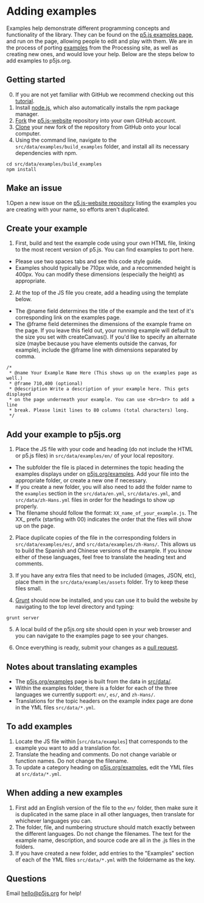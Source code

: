 # Adding examples

Examples help demonstrate different programming concepts and functionality of the library. They can be found on the [p5.js examples page](http://p5js.org/examples/), and run on the page, allowing people to edit and play with them. We are in the process of porting [examples](https://processing.org/examples/) from the Processing site, as well as creating new ones, and would love your help. Below are the steps below to add examples to p5js.org.

## Getting started

  0. If you are not yet familiar with GitHub we recommend checking out this [tutorial](https://guides.github.com/activities/hello-world/).
  1. Install [node.js](https://nodejs.org/en/), which also automatically installs the npm package manager.
  2. [Fork](https://help.github.com/articles/fork-a-repo/) the [p5.js-website](https://github.com/processing/p5.js-website) repository into your own GitHub account.
  3. [Clone](https://help.github.com/articles/cloning-a-repository/) your new fork of the repository from GitHub onto your local computer.
  4. Using the command line, navigate to the `src/data/examples/build_examples` folder, and install all its necessary dependencies with npm.
  ```
  cd src/data/examples/build_examples
  npm install
  ```

## Make an issue

  1.Open a new issue on the [p5.js-website repository](https://github.com/processing/p5.js-website/issues) listing the examples you are creating with your name, so efforts aren't duplicated.

## Create your example

1. First, build and test the example code using your own HTML file, linking to the most recent version of p5.js. You can find examples to port here.
  * Please use two spaces tabs and see this code style guide.
  * Examples should typically be 710px wide, and a recommended height is 400px. You can modify these dimensions (especially the height) as appropriate.

2. At the top of the JS file you create, add a heading using the template below.
  * The @name field determines the title of the example and the text of it's corresponding link on the examples page.
  * The @frame field determines the dimensions of the example frame on the page. If you leave this field out, your running example will default to the size you set with createCanvas(). If you'd like to specify an alternate size (maybe because you have elements outside the canvas, for example), include the @frame line with dimensions separated by comma.

   ```
   /*
    * @name Your Example Name Here (This shows up on the examples page as well.)
    * @frame 710,400 (optional)
    * @description Write a description of your example here. This gets displayed
    * on the page underneath your example. You can use <br><br> to add a line
    * break. Please limit lines to 80 columns (total characters) long.
    */
   ```

## Add your example to p5js.org
1. Place the JS file with your code and heading (do not include the HTML or p5.js files) in `src/data/examples/en/` of your local repository.
  * The subfolder the file is placed in determines the topic heading the examples displays under on [p5js.org/examples](https://p5js.org/examples/). Add your file into the appropriate folder, or create a new one if necessary.
  * If you create a new folder, you will also need to add the folder name to the `examples` section in the `src/data/en.yml`, `src/data/es.yml`, and `src/data/zh-Hans.yml` files in order for the headings to show up properly.
  * The filename should follow the format: `XX_name_of_your_example.js`. The XX_ prefix (starting with 00) indicates the order that the files will show up on the page.

2. Place duplicate copies of the file in the corresponding folders in `src/data/examples/es/`, and `src/data/examples/zh-Hans/`. This allows us to build the Spanish and Chinese versions of the example. If you know either of these languages, feel free to translate the heading text and comments.

3. If you have any extra files that need to be included (images, JSON, etc), place them in the `src/data/examples/assets` folder. Try to keep these files small.

4. [Grunt](https://gruntjs.com/) should now be installed, and you can use it to build the website by navigating to the top level directory and typing:

```
grunt server
```

5. A local build of the p5js.org site should open in your web browser and you can navigate to the examples page to see your changes.

6. Once everything is ready, submit your changes as a [pull request](https://help.github.com/articles/creating-a-pull-request/).

## Notes about translating examples
  * The [p5js.org/examples](https://p5js.org/examples/) page is built from the data in [src/data/](https://github.com/processing/p5.js-website/tree/master/src/data).
  * Within the examples folder, there is a folder for each of the three languages we currently support: `en/`, `es/`, and `zh-Hans/`.
  * Translations for the topic headers on the example index page are done in the YML files `src/data/*.yml`.

## To add examples
1. Locate the JS file within [`src/data/examples`] that corresponds to the example you want to add a translation for.
2. Translate the heading and comments. Do not change variable or function names. Do not change the filename.
3. To update a category heading on [p5js.org/examples](https://p5js.org/examples/), edit the YML files at `src/data/*.yml`.

## When adding a new examples
1. First add an English version of the file to the `en/` folder, then make sure it is duplicated in the same place in all other languages, then translate for whichever languages you can.
2. The folder, file, and numbering structure should match exactly between the different languages. Do not change the filenames. The text for the example name, description, and source code are all in the .js files in the folders.
3. If you have created a new folder, add entries to the "Examples" section of each of the YML files `src/data/*.yml` with the foldername as the key.

## Questions
Email [hello@p5js.org](mailto:hello@p5js.org) for help!




